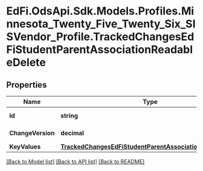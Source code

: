 # EdFi.OdsApi.Sdk.Models.Profiles.Minnesota_Twenty_Five_Twenty_Six_SISVendor_Profile.TrackedChangesEdFiStudentParentAssociationReadableDelete

## Properties

Name | Type | Description | Notes
------------ | ------------- | ------------- | -------------
**Id** | **string** | Resource identifier | [optional] 
**ChangeVersion** | **decimal** | Change version | [optional] 
**KeyValues** | [**TrackedChangesEdFiStudentParentAssociationReadableKey**](TrackedChangesEdFiStudentParentAssociationReadableKey.md) |  | [optional] 

[[Back to Model list]](../README.md#documentation-for-models) [[Back to API list]](../README.md#documentation-for-api-endpoints) [[Back to README]](../README.md)


